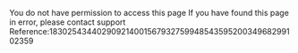You do not have permission to access this page If you have found this page in error, please contact support Reference:18302543440290921400156793275994854359520034968299102359